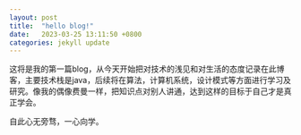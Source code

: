 ```yaml
---
layout: post
title:  "hello blog!"
date:   2023-03-25 13:11:50 +0800
categories: jekyll update
---
```




​	这将是我的第一篇blog，从今天开始把对技术的浅见和对生活的态度记录在此博客，主要技术栈是java，后续将在算法，计算机系统，设计模式等方面进行学习及研究。像我的偶像费曼一样，把知识点对别人讲通，达到这样的目标于自己才是真正学会。

自此心无旁骛，一心向学。

​	

​	